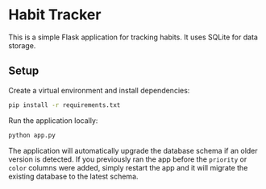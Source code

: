 # Habit Tracker

This is a simple Flask application for tracking habits. It uses SQLite for data storage.

## Setup

Create a virtual environment and install dependencies:

```bash
pip install -r requirements.txt
```

Run the application locally:

```bash
python app.py
```

The application will automatically upgrade the database schema if an older
version is detected. If you previously ran the app before the `priority` or
`color` columns were added, simply restart the app and it will migrate the
existing database to the latest schema.
